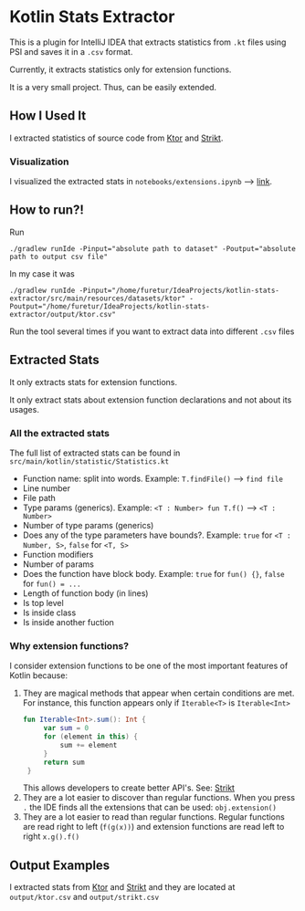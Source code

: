 # Kotlin Stats Extractor

<!-- Plugin description -->
This is a plugin for IntelliJ IDEA that extracts statistics from `.kt` files using PSI and saves it in a `.csv` format.

Currently, it extracts statistics only for extension functions.

It is a very small project. Thus, can be easily extended.
<!-- Plugin description end -->

## How I Used It

I extracted statistics of source code from [Ktor](https://github.com/ktorio/ktor) and [Strikt](https://github.com/robfletcher/strikt).

### Visualization

I visualized the extracted stats in `notebooks/extensions.ipynb` --> [link](https://github.com/Furetur/kotlin-stats-extractor/blob/main/notebooks/extensions.ipynb).

## How to run?!

Run
```shell
./gradlew runIde -Pinput="absolute path to dataset" -Poutput="absolute path to output csv file"
```

In my case it was

```shell
./gradlew runIde -Pinput="/home/furetur/IdeaProjects/kotlin-stats-extractor/src/main/resources/datasets/ktor" -Poutput="/home/furetur/IdeaProjects/kotlin-stats-extractor/output/ktor.csv"
```
Run the tool several times if you want to extract data into different `.csv` files

## Extracted Stats

It only extracts stats for extension functions.

It only extract stats about extension function declarations and not about its usages.

### All the extracted stats

The full list of extracted stats can be found in `src/main/kotlin/statistic/Statistics.kt`

* Function name: split into words. Example: `T.findFile()` --> `find file`
* Line number
* File path
* Type params (generics). Example: `<T : Number> fun T.f()` --> `<T : Number>`
* Number of type params (generics)
* Does any of the type parameters have bounds?. Example: `true` for `<T : Number, S>`, `false` for `<T, S>`
* Function modifiers
* Number of params
* Does the function have block body. Example: `true` for `fun() {}`, `false` for `fun() = ...`
* Length of function body (in lines)
* Is top level
* Is inside class
* Is inside another fuction

### Why extension functions?
I consider extension functions to be one of the most important features of Kotlin because:

1. They are magical methods that appear when certain conditions are met.
   For instance, this function appears only if `Iterable<T>` is `Iterable<Int>`
   ```kotlin
   fun Iterable<Int>.sum(): Int {
        var sum = 0
        for (element in this) {
            sum += element
        }
        return sum
    }
    ```
   This allows developers to create better API's. See: [Strikt](https://strikt.io/)
2. They are a lot easier to discover than regular functions.
   When you press `.` the IDE finds all the extensions that can be used: `obj.extension()` 
3. They are a lot easier to read than regular functions. Regular functions are read right to left (`f(g(x))`)
   and extension functions are read left to right `x.g().f()`


## Output Examples

I extracted stats from [Ktor](https://github.com/ktorio/ktor) and [Strikt](https://github.com/robfletcher/strikt/)
and they are located at `output/ktor.csv` and `output/strikt.csv`
